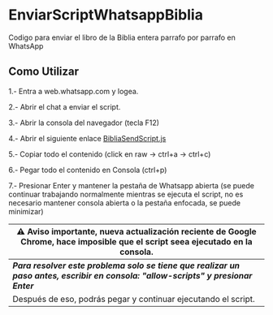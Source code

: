 # EnviarScriptWhatsappBiblia

Codigo para enviar el libro de la Biblia entera parrafo por parrafo en WhatsApp

## Como Utilizar

1.- Entra a web.whatsapp.com y logea.

2.- Abrir el chat a enviar el script.

3.- Abrir la consola del navegador (tecla F12)

4.- Abrir el siguiente enlace [BibliaSendScript.js](https://github.com/RavingMMD/EnviarScriptWhatsappBiblia/blob/main/BibliaSendScript.js)

5.- Copiar todo el contenido (click en raw -> ctrl+a -> ctrl+c)

6.- Pegar todo el contenido en Consola (ctrl+p)

7.- Presionar Enter y mantener la pestaña de Whatsapp abierta (se puede continuar trabajando normalmente mientras
se ejecuta el script, no es necesario mantener consola abierta o la pestaña enfocada, se puede minimizar)

|  ⚠️ Aviso importante, nueva actualización reciente de Google Chrome, hace imposible que el script seea ejecutado en la consola.|
|--|
|  ***Para resolver este problema solo se tiene que realizar un paso antes, escribir en consola: "allow-scripts" y presionar Enter***| 
|Después de eso, podrás pegar y continuar ejecutando el script.|
